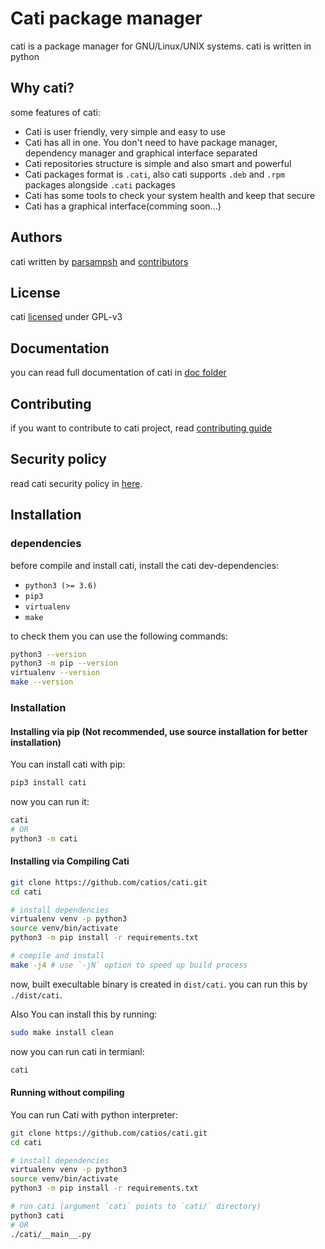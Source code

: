 # Cati package manager
cati is a package manager for GNU/Linux/UNIX systems. cati is written in python

## Why cati?
some features of cati:

- Cati is user friendly, very simple and easy to use
- Cati has all in one. You don't need to have package manager, dependency manager and graphical interface separated
- Cati repositories structure is simple and also smart and powerful
- Cati packages format is `.cati`, also cati supports `.deb` and `.rpm` packages alongside `.cati` packages
- Cati has some tools to check your system health and keep that secure
- Cati has a graphical interface(comming soon...)

## Authors
cati written by [parsampsh](https://github.com/parsampsh) and [contributors](https://github.com/catios/cati/graphs/contributors)

## License
cati [licensed](/LICENSE) under GPL-v3

## Documentation
you can read full documentation of cati in [doc folder](/doc)

## Contributing
if you want to contribute to cati project, read [contributing guide](/CONTRIBUTING.md)

## Security policy
read cati security policy in [here](/SECURITY.md).

## Installation

### dependencies
before compile and install cati, install the cati dev-dependencies:

- `python3 (>= 3.6)`
- `pip3`
- `virtualenv`
- `make`

to check them you can use the following commands:

```bash
python3 --version
python3 -m pip --version
virtualenv --version
make --version
```

### Installation

#### Installing via pip (Not recommended, use source installation for better installation)
You can install cati with pip:

```bash
pip3 install cati
```

now you can run it:

```bash
cati
# OR
python3 -m cati
```

#### Installing via Compiling Cati

```bash
git clone https://github.com/catios/cati.git
cd cati

# install dependencies
virtualenv venv -p python3
source venv/bin/activate
python3 -m pip install -r requirements.txt

# compile and install
make -j4 # use `-jN` option to speed up build process
```

now, built execultable binary is created in `dist/cati`. you can run this by `./dist/cati`.

Also You can install this by running:

```bash
sudo make install clean
```

now you can run cati in termianl:

```bash
cati
```

#### Running without compiling
You can run Cati with python interpreter:

```bash
git clone https://github.com/catios/cati.git
cd cati

# install dependencies
virtualenv venv -p python3
source venv/bin/activate
python3 -m pip install -r requirements.txt

# run cati (argument `cati` points to `cati/` directory)
python3 cati
# OR
./cati/__main__.py
```
